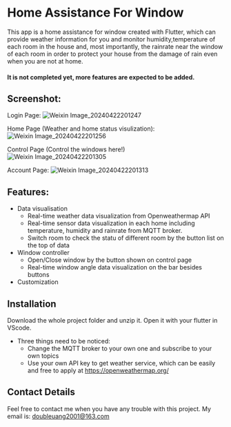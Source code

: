 # Home Assistance For Window

This app is a home assistance for window created with Flutter, which can provide weather information for you and monitor humidity,temperature of each room in the house and, most importantly, the rainrate near the window of each room in order to protect your house from the damage of rain even when you are not at home. 

#### It is not completed yet, more features are expected to be added. 

## Screenshot:

Login Page:
![Weixin Image_20240422201247](https://github.com/DoubleU-ANG/CASA0015_Mobile_System/assets/100694831/1436bdd7-1ba8-40cf-a691-55288fb8db0e)

Home Page (Weather and home status visulization):
![Weixin Image_20240422201256](https://github.com/DoubleU-ANG/CASA0015_Mobile_System/assets/100694831/b9d694e6-5f6e-4dcf-a8e5-9280a6ad5944)

Control Page (Control the windows here!)
![Weixin Image_20240422201305](https://github.com/DoubleU-ANG/CASA0015_Mobile_System/assets/100694831/03fdeebc-8946-40ae-985c-fff609f2d488)

Account Page:
![Weixin Image_20240422201313](https://github.com/DoubleU-ANG/CASA0015_Mobile_System/assets/100694831/ead928e9-1a6c-4bfe-ae0d-6ede4e6a4f3f)


## Features: 

 * Data visualisation
   * Real-time weather data visualization from Openweathermap API
   * Real-time sensor data visualization in each home including temperature, humidity and rainrate from MQTT broker.
   * Switch room to check the statu of different room by the button list on the top of data
 * Window controller
   * Open/Close window by the button shown on control page
   * Real-time window angle data visualization on the bar besides buttons
 * Customization 

## Installation

Download the whole project folder and unzip it. Open it with your flutter in VScode.
* Three things need to be noticed:
  * Change the MQTT broker to your own one and subscribe to your own topics
  * Use your own API key to get weather service, which can be easily and free to apply at https://openweathermap.org/

##  Contact Details

Feel free to contact me when you have any trouble with this project. My email is: doubleuang2001@163.com
